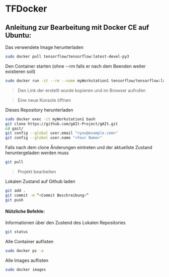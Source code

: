 # TFDocker

## Anleitung zur Bearbeitung mit Docker CE auf Ubuntu:

Das verwendete Image herunterladen
```bash
sudo docker pull tensorflow/tensorflow:latest-devel-py3
```
Den Container starten (ohne --rm falls er nach dem Beenden weiter existieren soll) 
```bash
sudo docker run -it --rm --name myWorkstation1 tensorflow/tensorflow:latest-devel-py3 jupyter notebook --allow-root
```
>Den Link der erstellt wurde kopieren und im Browser aufrufen  

>Eine neue Konsole öffnen  

Dieses Repository herunterladen  
```bash
sudo docker exec -it myWorkstation1 bash
git clone https://github.com/gAIt-Project/gAIt.git
cd gait/
git config --global user.email "<you@example.com>"
git config --global user.name "<Your Name>"
```
Falls nach dem clone Änderungen eintreten und der aktuellste Zustand heruntergeladen werden muss  
```bash
git pull
```
>Projekt bearbeiten  

Lokalen Zustand auf Github laden  
```bash
git add .
git commit -m “<Commit Beschreibung>”
git push
```  
#### Nützliche Befehle:
Informationen über den Zustend des Lokalen Repositories  
```bash
git status
```
Alle Container auflisten  
```bash
sudo docker ps -a 
```
Alle Images auflisten  
```bash
sudo docker images
```
